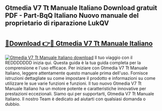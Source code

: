 ## Gtmedia V7 Tt Manuale Italiano Download gratuit PDF - Part-BqQ Italiano Nuovo manuale del proprietario di riparazione LukQV

# <h2><a href="http://df9n9f.blite.top/?on=Gtmedia+V7+Tt+Manuale+Italiano">🔗Download 👉🔴 Gtmedia V7 Tt Manuale Italiano</a></h2>

[![Gtmedia V7 Tt Manuale Italiano download](https://i.imgur.com/lujVjoI.png)](http://df9n9f.blite.top/?on=Gtmedia+V7+Tt+Manuale+Italiano)
Il tuo viaggio con il REDDDDDDD inizia qui. Questa guida è la tua guida completa per la comprensione e l'uso efficace. Per iniziare con Gtmedia V7 Tt Manuale Italiano, leggere attentamente questo manuale prima dell'uso. Fornisce istruzioni dettagliate su come impostare il prodotto e informazioni su come utilizzare le sue varie funzioni e funzioni. Il tuo nuovo Gtmedia V7 Tt Manuale Italiano ha un motore potente e caratteristiche innovative per prestazioni eccezionali. Siamo qui per supportarti, Gtmedia V7 Tt Manuale Italiano. Il nostro Team è dedicato ad aiutarti con qualsiasi domanda o dubbio.
